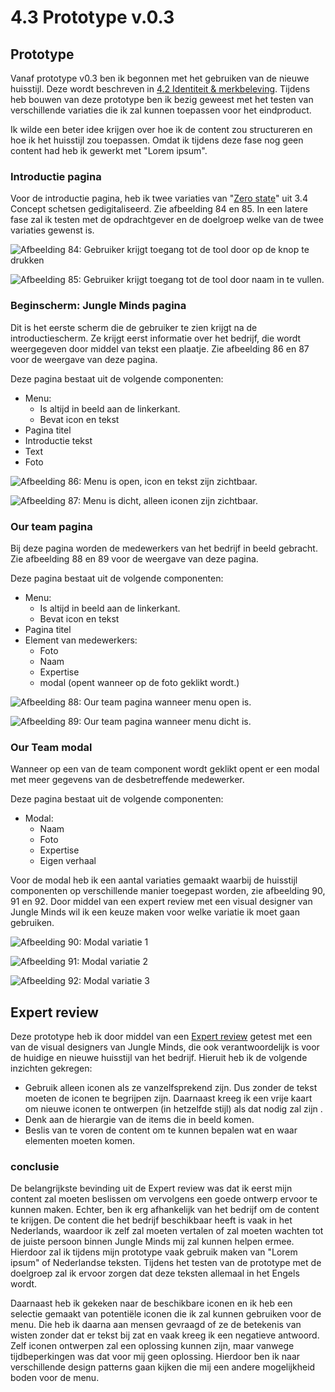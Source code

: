 # 4.3 Prototype v.0.3

## Prototype 

Vanaf prototype v0.3 ben ik begonnen met het gebruiken van de nieuwe huisstijl. Deze wordt beschreven in [4.2 Identiteit & merkbeleving](4.2-identiteit-and-merkbeleving.md#nieuwe-huisstijl). Tijdens heb bouwen van deze prototype ben ik bezig geweest met het testen van verschillende variaties die ik zal kunnen toepassen voor het eindproduct.

Ik wilde een beter idee krijgen over hoe ik de content zou structureren en hoe ik het huisstijl zou toepassen. Omdat ik tijdens deze fase nog geen content had heb ik gewerkt met "Lorem ipsum".

### Introductie pagina

Voor de introductie pagina, heb ik twee variaties van "[Zero state](../3.-concept/3.4-concept-schetsen.md#zero-state)" uit 3.4 Concept schetsen gedigitaliseerd. Zie afbeelding 84 en 85. In een latere fase zal ik testen met de opdrachtgever en de doelgroep welke van de twee variaties gewenst is.

![Afbeelding 84: Gebruiker krijgt toegang tot de tool door op de knop te drukken](../.gitbook/assets/home.jpg)

![Afbeelding 85: Gebruiker krijgt toegang tot de tool door naam in te vullen.](../.gitbook/assets/home-copy.png)

### Beginscherm: Jungle Minds pagina

Dit is het eerste scherm die de gebruiker te zien krijgt na de introductiescherm. Ze krijgt eerst informatie over het bedrijf, die wordt weergegeven door middel van tekst een plaatje. Zie afbeelding 86 en 87 voor de weergave van deze pagina.

Deze pagina bestaat uit de volgende  componenten:

* Menu:
  * Is altijd in beeld aan de linkerkant.
  * Bevat icon en tekst
* Pagina titel
* Introductie tekst
* Text
* Foto

![Afbeelding 86: Menu is open, icon en tekst zijn zichtbaar.](../.gitbook/assets/foto-en-tekst.jpg)

![Afbeelding 87: Menu is dicht, alleen iconen zijn zichtbaar.](../.gitbook/assets/foto-en-tekst-variatie.jpg)

### Our team pagina

Bij deze pagina worden de medewerkers van het bedrijf in beeld gebracht. Zie afbeelding 88 en 89 voor de weergave van deze pagina.

Deze pagina bestaat uit de volgende  componenten:

* Menu:
  * Is altijd in beeld aan de linkerkant.
  * Bevat icon en tekst
* Pagina titel
* Element van medewerkers:
  * Foto
  * Naam
  * Expertise
  * modal \(opent wanneer op de foto geklikt wordt.\)

![Afbeelding 88: Our team pagina wanneer menu open is.](../.gitbook/assets/our-team-menu-open.jpg)

![Afbeelding 89: Our team pagina wanneer menu dicht is.](../.gitbook/assets/our-team-menu-closed%20%281%29.jpg)

### Our Team modal

Wanneer op een van de team component wordt geklikt opent er een modal met meer gegevens van de desbetreffende medewerker.

Deze pagina bestaat uit de volgende  componenten:

* Modal:
  * Naam
  * Foto
  * Expertise
  * Eigen verhaal

Voor de modal heb ik een aantal variaties gemaakt waarbij de huisstijl componenten op verschillende manier toegepast worden, zie afbeelding 90, 91 en 92. Door middel van een expert review met een visual designer van Jungle Minds wil ik een keuze maken voor welke variatie ik moet gaan gebruiken.

![Afbeelding 90: Modal variatie 1](../.gitbook/assets/our-team-modal-white.jpg)

![Afbeelding 91: Modal variatie 2](../.gitbook/assets/blue%20%281%29.jpg)

![Afbeelding 92: Modal variatie 3](../.gitbook/assets/blue-copy%20%281%29.jpg)

## Expert review

Deze prototype heb ik door middel van een [Expert review](../6.5-prototype-tests/6.5.2-expert-review-v0.3.md) getest met een van de visual designers van Jungle Minds, die ook verantwoordelijk is voor de huidige en nieuwe huisstijl van het bedrijf. Hieruit heb ik de volgende inzichten gekregen:

* Gebruik alleen iconen als ze vanzelfsprekend zijn. Dus zonder de tekst moeten de iconen te begrijpen zijn. Daarnaast kreeg ik een vrije kaart om nieuwe iconen te ontwerpen \(in hetzelfde stijl\) als dat nodig zal zijn .
* Denk aan de hierargie van de items die in beeld komen.
* Beslis van te voren de content om te kunnen bepalen wat en waar elementen moeten komen.

### conclusie

De belangrijkste bevinding uit de Expert review was dat ik eerst mijn content zal moeten beslissen om vervolgens een goede ontwerp ervoor te kunnen maken. Echter, ben ik erg afhankelijk van het bedrijf om de content te krijgen. De content die het bedrijf beschikbaar heeft is vaak in het Nederlands, waardoor ik zelf zal moeten vertalen of zal moeten wachten tot de juiste persoon binnen Jungle Minds mij zal kunnen helpen ermee. Hierdoor zal ik tijdens mijn prototype vaak gebruik maken van "Lorem ipsum" of Nederlandse teksten. Tijdens het testen van de prototype met de doelgroep zal ik ervoor zorgen dat deze teksten allemaal in het Engels wordt. 

Daarnaast heb ik gekeken naar de beschikbare iconen en ik heb een selectie gemaakt van potentiële iconen die ik zal kunnen gebruiken voor de menu. Die heb ik daarna aan mensen gevraagd of ze de betekenis van wisten zonder dat er tekst bij zat en vaak kreeg ik een negatieve antwoord. Zelf iconen ontwerpen zal een oplossing kunnen zijn, maar vanwege tijdbeperkingen was dat voor mij geen oplossing. Hierdoor ben ik naar verschillende design patterns gaan kijken die mij een andere mogelijkheid boden voor de menu. 

